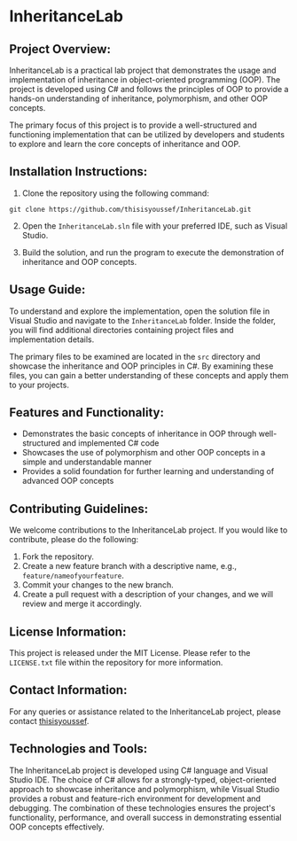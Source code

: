 # InheritanceLab

## Project Overview:

InheritanceLab is a practical lab project that demonstrates the usage and implementation of inheritance in object-oriented programming (OOP). The project is developed using C# and follows the principles of OOP to provide a hands-on understanding of inheritance, polymorphism, and other OOP concepts.

The primary focus of this project is to provide a well-structured and functioning implementation that can be utilized by developers and students to explore and learn the core concepts of inheritance and OOP.

## Installation Instructions:

1. Clone the repository using the following command:

```
git clone https://github.com/thisisyoussef/InheritanceLab.git
```

2. Open the `InheritanceLab.sln` file with your preferred IDE, such as Visual Studio.

3. Build the solution, and run the program to execute the demonstration of inheritance and OOP concepts.

## Usage Guide:

To understand and explore the implementation, open the solution file in Visual Studio and navigate to the `InheritanceLab` folder. Inside the folder, you will find additional directories containing project files and implementation details.

The primary files to be examined are located in the `src` directory and showcase the inheritance and OOP principles in C#. By examining these files, you can gain a better understanding of these concepts and apply them to your projects.

## Features and Functionality:

- Demonstrates the basic concepts of inheritance in OOP through well-structured and implemented C# code
- Showcases the use of polymorphism and other OOP concepts in a simple and understandable manner
- Provides a solid foundation for further learning and understanding of advanced OOP concepts

## Contributing Guidelines:

We welcome contributions to the InheritanceLab project. If you would like to contribute, please do the following:

1. Fork the repository.
2. Create a new feature branch with a descriptive name, e.g., `feature/nameofyourfeature`.
3. Commit your changes to the new branch.
4. Create a pull request with a description of your changes, and we will review and merge it accordingly.

## License Information:

This project is released under the MIT License. Please refer to the `LICENSE.txt` file within the repository for more information.

## Contact Information:

For any queries or assistance related to the InheritanceLab project, please contact [thisisyoussef](https://github.com/thisisyoussef).

## Technologies and Tools:

The InheritanceLab project is developed using C# language and Visual Studio IDE. The choice of C# allows for a strongly-typed, object-oriented approach to showcase inheritance and polymorphism, while Visual Studio provides a robust and feature-rich environment for development and debugging. The combination of these technologies ensures the project's functionality, performance, and overall success in demonstrating essential OOP concepts effectively.